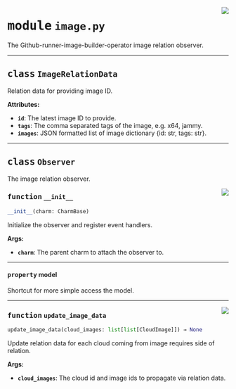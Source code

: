 <!-- markdownlint-disable -->

<a href="../src/image.py#L0"><img align="right" style="float:right;" src="https://img.shields.io/badge/-source-cccccc?style=flat-square"></a>

# <kbd>module</kbd> `image.py`
The Github-runner-image-builder-operator image relation observer. 



---

## <kbd>class</kbd> `ImageRelationData`
Relation data for providing image ID. 



**Attributes:**
 
 - <b>`id`</b>:  The latest image ID to provide. 
 - <b>`tags`</b>:  The comma separated tags of the image, e.g. x64, jammy. 
 - <b>`images`</b>:  JSON formatted list of image dictionary {id: str, tags: str}. 





---

## <kbd>class</kbd> `Observer`
The image relation observer. 

<a href="../src/image.py#L36"><img align="right" style="float:right;" src="https://img.shields.io/badge/-source-cccccc?style=flat-square"></a>

### <kbd>function</kbd> `__init__`

```python
__init__(charm: CharmBase)
```

Initialize the observer and register event handlers. 



**Args:**
 
 - <b>`charm`</b>:  The parent charm to attach the observer to. 


---

#### <kbd>property</kbd> model

Shortcut for more simple access the model. 



---

<a href="../src/image.py#L77"><img align="right" style="float:right;" src="https://img.shields.io/badge/-source-cccccc?style=flat-square"></a>

### <kbd>function</kbd> `update_image_data`

```python
update_image_data(cloud_images: list[list[CloudImage]]) → None
```

Update relation data for each cloud coming from image requires side of relation. 



**Args:**
 
 - <b>`cloud_images`</b>:  The cloud id and image ids to propagate via relation data. 


